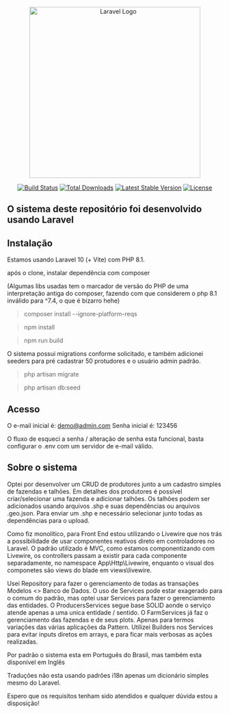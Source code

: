 <p align="center"><a href="https://laravel.com" target="_blank"><img src="https://raw.githubusercontent.com/laravel/art/master/logo-lockup/5%20SVG/2%20CMYK/1%20Full%20Color/laravel-logolockup-cmyk-red.svg" width="400" alt="Laravel Logo"></a></p>

<p align="center">
<a href="https://github.com/laravel/framework/actions"><img src="https://github.com/laravel/framework/workflows/tests/badge.svg" alt="Build Status"></a>
<a href="https://packagist.org/packages/laravel/framework"><img src="https://img.shields.io/packagist/dt/laravel/framework" alt="Total Downloads"></a>
<a href="https://packagist.org/packages/laravel/framework"><img src="https://img.shields.io/packagist/v/laravel/framework" alt="Latest Stable Version"></a>
<a href="https://packagist.org/packages/laravel/framework"><img src="https://img.shields.io/packagist/l/laravel/framework" alt="License"></a>
</p>

## O sistema deste repositório foi desenvolvido usando Laravel

## Instalação

Estamos usando Laravel 10 (+ Vite) com PHP 8.1.

após o clone, instalar dependência com composer

(Algumas libs usadas tem o marcador de versão do PHP de uma interpretação antiga do composer, fazendo com que considerem o php 8.1 inválido para ^7.4, o que é bizarro hehe)

> composer install --ignore-platform-reqs

> npm install

> npm run build

O sistema possui migrations conforme solicitado, e também adicionei seeders para pré cadastrar 50 protudores e o usuário admin padrão.

> php artisan migrate

> php artisan db:seed

## Acesso

O e-mail inicial é: demo@admin.com
Senha inicial é: 123456

O fluxo de esqueci a senha / alteração de senha esta funcional, basta configurar o .env com um servidor de e-mail válido.

## Sobre o sistema

Optei por desenvolver um CRUD de produtores junto a um cadastro simples de fazendas e talhões.
Em detalhes dos produtores é possível criar/selecionar uma fazenda e adicionar talhões.
Os talhões podem ser adicionados usando arquivos .shp e suas dependências ou arquivos .geo.json. Para enviar um .shp e necessário selecionar junto todas as dependências para o upload.

Como fiz monolítico, para Front End estou utilizando o Livewire que nos trás a possibilidade de usar componentes reativos direto em controladores no Laravel.
O padrão utilizado é MVC, como estamos componentizando com Livewire, os controllers passam a existir para cada componente separadamente, no namespace App\Http\Livewire, enquanto o visual dos componetes são views do blade em views\livewire.

Usei Repository para fazer o gerenciamento de todas as transações Modelos <> Banco de Dados.
O uso de Services pode estar exagerado para o comum do padrão, mas optei usar Services para fazer o gerenciamento das entidades.
O ProducersServices segue base SOLID aonde o serviço atende apenas a uma unica entidade / sentido.
O FarmServices já faz o gerenciamento das fazendas e de seus plots. Apenas para termos variações das várias aplicações da Pattern.
Utilizei Builders nos Services para evitar inputs diretos em arrays, e para ficar mais verbosas as ações realizadas.

Por padrão o sistema esta em Português do Brasil, mas também esta disponível em Inglês

Traduções não esta usando padrões i18n apenas um dicionário simples mesmo do Laravel.

Espero que os requisitos tenham sido atendidos e qualquer dúvida estou a disposição!
